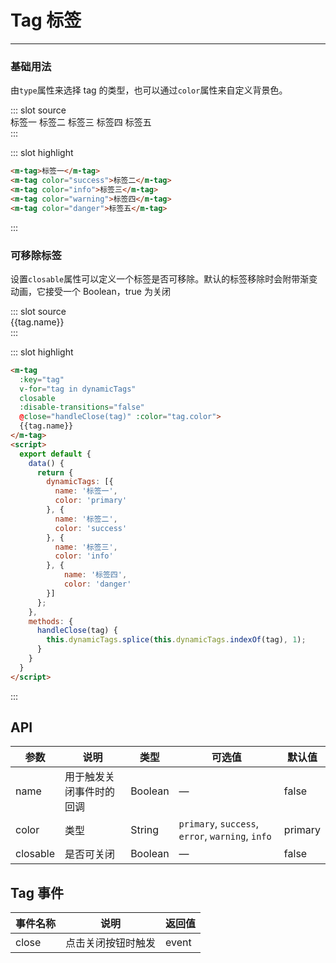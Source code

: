 # Tag 标签

---

### 基础用法

由`type`属性来选择 tag 的类型，也可以通过`color`属性来自定义背景色。

<style>
  .m__tag{
    margin-right: 10px;
  }
</style>
<demo-block>
::: slot source
<div class="demo-block">
  <m-tag>标签一</m-tag>
  <m-tag color="success">标签二</m-tag>
  <m-tag color="info">标签三</m-tag>
  <m-tag color="warning">标签四</m-tag>
  <m-tag color="danger">标签五</m-tag>
</div>
:::

::: slot highlight

```html
<m-tag>标签一</m-tag>
<m-tag color="success">标签二</m-tag>
<m-tag color="info">标签三</m-tag>
<m-tag color="warning">标签四</m-tag>
<m-tag color="danger">标签五</m-tag>
```
:::
</demo-block>

### 可移除标签

设置`closable`属性可以定义一个标签是否可移除。默认的标签移除时会附带渐变动画，它接受一个 Boolean，true 为关闭


<demo-block>
::: slot source
<div class="demo-block">
  <m-tag
    :key="tag"
    v-for="tag in dynamicTags"
    closable
    :disable-transitions="false"
    @close="handleClose(tag)" :color="tag.color">
    {{tag.name}}
  </m-tag>

  <script>
    export default {
      data() {
        return {
          dynamicTags: [{
            name: '标签一',
            color: 'primary' 
          }, {
            name: '标签二',
            color: 'success' 
          }, {
            name: '标签三',
            color: 'info'           
          }, {
              name: '标签四',
              color: 'danger'
          }]
        };
      },
      methods: {
        handleClose(tag) {
          this.dynamicTags.splice(this.dynamicTags.indexOf(tag), 1);
        }
      }
    }
  </script>
</div>
:::

::: slot highlight
```html
<m-tag
  :key="tag"
  v-for="tag in dynamicTags"
  closable
  :disable-transitions="false"
  @close="handleClose(tag)" :color="tag.color">
  {{tag.name}}
</m-tag>
<script>
  export default {
    data() {
      return {
        dynamicTags: [{
          name: '标签一',
          color: 'primary' 
        }, {
          name: '标签二',
          color: 'success' 
        }, {
          name: '标签三',
          color: 'info'           
        }, {
            name: '标签四',
            color: 'danger'
        }]
      };
    },
    methods: {
      handleClose(tag) {
        this.dynamicTags.splice(this.dynamicTags.indexOf(tag), 1);
      }
    }
  }
</script>
```
:::
</demo-block>



## API

| 参数     | 说明                     | 类型    | 可选值                                           | 默认值  |
| -------- | ------------------------ | ------- | ------------------------------------------------ | ------- |
| name     | 用于触发关闭事件时的回调 | Boolean | —                                                | false   |
| color    | 类型                     | String  | `primary`, `success`, `error`, `warning`, `info` | primary |
| closable | 是否可关闭               | Boolean | —                                                | false   |

## Tag 事件

| 事件名称 | 说明               | 返回值 |
| -------- | ------------------ | ------ |
| close    | 点击关闭按钮时触发 | event  |
